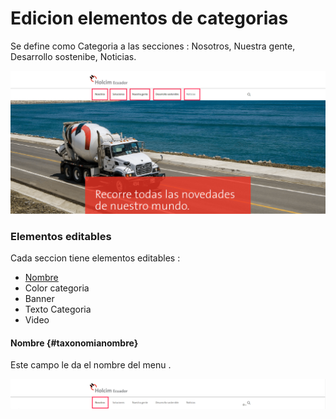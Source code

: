 # Edicion elementos de categorias

Se define como Categoria a las secciones : Nosotros, Nuestra gente, Desarrollo sostenibe, Noticias.

![](/assets/DeepinScreenshot_select-area_20170926215839.png)

### Elementos editables

Cada seccion tiene elementos editables :

* [Nombre](#taxonomianombre)
* Color categoria
* Banner
* Texto Categoria
* Video

#### Nombre {#taxonomianombre}

Este campo le da el nombre del menu .

![](/assets/DeepinScreenshot_select-area_20170926221009.png)



